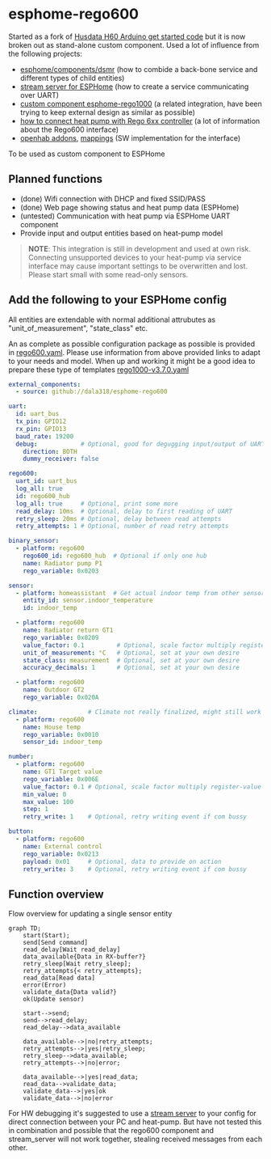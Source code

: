 # esphome-rego600
Started as a fork of [Husdata H60 Arduino get started code](https://github.com/peterarandis/H60-OS) but it is now broken out as stand-alone custom component. Used a lot of influence from the following projects:
  - [esphome/components/dsmr](https://github.com/esphome/esphome/tree/dev/esphome/components/dsmr) (how to combide a back-bone service and different types of child entities)
  - [stream server for ESPHome](https://github.com/oxan/esphome-stream-server/) (how to create a service communicating over UART)
  - [custom component esphome-rego1000](https://github.com/jagheterfredrik/esphome-rego1000) (a related integration, have been trying to keep external design as similar as possible)
  - [how to connect heat pump with Rego 6xx controller](https://rago600.sourceforge.net/) (a lot of information about the Rego600 interface)
  - [openhab addons](https://github.com/openhab/openhab-addons/tree/main/bundles/org.openhab.binding.regoheatpump), [mappings](https://github.com/openhab/openhab-addons/blob/main/bundles/org.openhab.binding.regoheatpump/src/main/java/org/openhab/binding/regoheatpump/internal/rego6xx/RegoRegisterMapper.java) (SW implementation for the interface)

To be used as custom component to ESPHome

## Planned functions
  - (done) Wifi connection with DHCP and fixed SSID/PASS
  - (done) Web page showing status and heat pump data (ESPHome)
  - (untested) Communication with heat pump via ESPHome UART component
  - Provide input and output entities based on heat-pump model

> **NOTE**: This integration is still in development and used at own risk. Connecting unsupported devices to your heat-pump via service interface may
cause important settings to be overwritten and lost. Please start small with some read-only sensors.

## Add the following to your ESPHome config

All entities are extendable with normal additional attrubutes as "unit_of_measurement", "state_class" etc.

An as complete as possible configuration package as possible is provided in [rego600.yaml](rego600.yaml).
Please use information from above provided links to adapt to your needs and model.
When up and working it might be a good idea to prepare these type of templates [rego1000-v3.7.0.yaml](https://github.com/jagheterfredrik/esphome-rego1000/blob/main/rego1000-v3.7.0.yaml)

```yaml
external_components:
  - source: github://dala318/esphome-rego600

uart:
  id: uart_bus
  tx_pin: GPIO12
  rx_pin: GPIO13
  baud_rate: 19200
  debug:            # Optional, good for degugging input/output of UART
    direction: BOTH
    dummy_receiver: false

rego600:
  uart_id: uart_bus
  log_all: true
  id: rego600_hub
  log_all: true     # Optional, print some more
  read_delay: 10ms  # Optional, delay to first reading of UART
  retry_sleep: 20ms # Optional, delay between read attempts
  retry_attempts: 1 # Optional, number of read retry attempts

binary_sensor:
  - platform: rego600
    rego600_id: rego600_hub  # Optional if only one hub
    name: Radiator pump P1
    rego_variable: 0x0203

sensor:
  - platform: homeassistant  # Get actual indoor temp from other sensor, could also be a sensor read from rego600
    entity_id: sensor.indoor_temperature
    id: indoor_temp

  - platform: rego600
    name: Radiator return GT1
    rego_variable: 0x0209
    value_factor: 0.1         # Optional, scale factor multiply register-value -> real
    unit_of_measurement: °C   # Optional, set at your own desire
    state_class: measurement  # Optional, set at your own desire
    accuracy_decimals: 1      # Optional, set at your own desire

  - platform: rego600
    name: Outdoor GT2
    rego_variable: 0x020A

climate:              # Climate not really finalized, might still work
  - platform: rego600
    name: House temp
    rego_variable: 0x0010
    sensor_id: indoor_temp

number:
  - platform: rego600
    name: GT1 Target value
    rego_variable: 0x006E
    value_factor: 0.1 # Optional, scale factor multiply register-value -> real
    min_value: 0
    max_value: 100
    step: 1
    retry_write: 1    # Optional, retry writing event if com bussy

button:
  - platform: rego600
    name: External control
    rego_variable: 0x0213
    payload: 0x01     # Optional, data to provide on action
    retry_write: 3    # Optional, retry writing event if com bussy
```

## Function overview

Flow overview for updating a single sensor entity

```mermaid
graph TD;
    start(Start);
    send[Send command]
    read_delay[Wait read_delay]
    data_available{Data in RX-buffer?}
    retry_sleep[Wait retry_sleep];
    retry_attempts{< retry_attempts};
    read_data[Read data]
    error(Error)
    validate_data{Data valid?}
    ok(Update sensor)

    start-->send;
    send-->read_delay;
    read_delay-->data_available

    data_available-->|no|retry_attempts;
    retry_attempts-->|yes|retry_sleep;
    retry_sleep-->data_available;
    retry_attempts-->|no|error;

    data_available-->|yes|read_data;
    read_data-->validate_data;
    validate_data-->|yes|ok
    validate_data-->|no|error
```


For HW debugging it's suggested to use a [stream server](https://github.com/oxan/esphome-stream-server) to your config for direct connection between your PC and heat-pump. But have not tested this in combination and possible that the rego600 component and stream_server will not work together, stealing received messages from each other.
